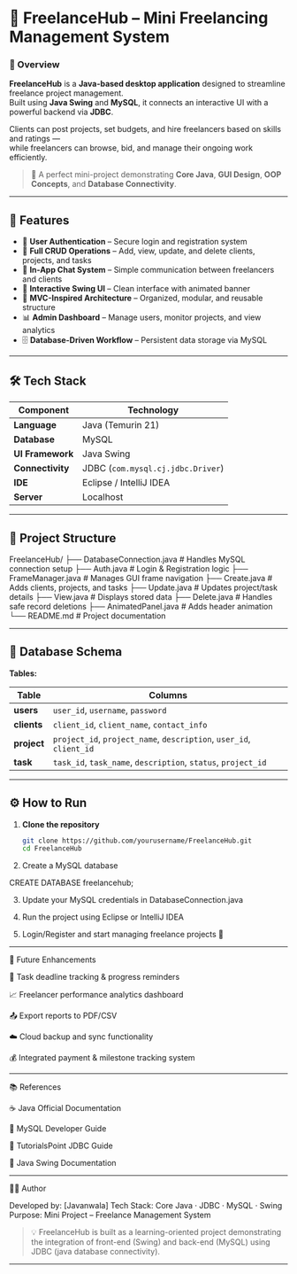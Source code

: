 # 💼 FreelanceHub – Mini Freelancing Management System

### 🧠 Overview

**FreelanceHub** is a **Java-based desktop application** designed to streamline freelance project management.  
Built using **Java Swing** and **MySQL**, it connects an interactive UI with a powerful backend via **JDBC**.

Clients can post projects, set budgets, and hire freelancers based on skills and ratings —  
while freelancers can browse, bid, and manage their ongoing work efficiently.

> 🎯 A perfect mini-project demonstrating **Core Java**, **GUI Design**, **OOP Concepts**, and **Database Connectivity**.

---

## 🚀 Features

- 🔐 **User Authentication** – Secure login and registration system  
- 🧾 **Full CRUD Operations** – Add, view, update, and delete clients, projects, and tasks  
- 💬 **In-App Chat System** – Simple communication between freelancers and clients  
- 🎨 **Interactive Swing UI** – Clean interface with animated banner  
- 🧠 **MVC-Inspired Architecture** – Organized, modular, and reusable structure  
- 📊 **Admin Dashboard** – Manage users, monitor projects, and view analytics  
- 🗄️ **Database-Driven Workflow** – Persistent data storage via MySQL  

---

## 🛠️ Tech Stack

| Component | Technology |
|------------|-------------|
| **Language** | Java (Temurin 21) |
| **Database** | MySQL |
| **UI Framework** | Java Swing |
| **Connectivity** | JDBC (`com.mysql.cj.jdbc.Driver`) |
| **IDE** | Eclipse / IntelliJ IDEA |
| **Server** | Localhost |

---

## 📁 Project Structure

FreelanceHub/ ├── DatabaseConnection.java   # Handles MySQL connection setup ├── Auth.java                 # Login & Registration logic ├── FrameManager.java         # Manages GUI frame navigation ├── Create.java               # Adds clients, projects, and tasks ├── Update.java               # Updates project/task details ├── View.java                 # Displays stored data ├── Delete.java               # Handles safe record deletions ├── AnimatedPanel.java        # Adds header animation └── README.md                 # Project documentation

---

## 🧩 Database Schema

**Tables:**

| Table | Columns |
|--------|----------|
| **users** | `user_id`, `username`, `password` |
| **clients** | `client_id`, `client_name`, `contact_info` |
| **project** | `project_id`, `project_name`, `description`, `user_id`, `client_id` |
| **task** | `task_id`, `task_name`, `description`, `status`, `project_id` |

---

## ⚙️ How to Run

1. **Clone the repository**
   ```bash
   git clone https://github.com/yourusername/FreelanceHub.git
   cd FreelanceHub

2. Create a MySQL database

CREATE DATABASE freelancehub;


3. Update your MySQL credentials in DatabaseConnection.java


4. Run the project using Eclipse or IntelliJ IDEA


5. Login/Register and start managing freelance projects 🚀




---

🌱 Future Enhancements

📅 Task deadline tracking & progress reminders

📈 Freelancer performance analytics dashboard

📤 Export reports to PDF/CSV

☁️ Cloud backup and sync functionality

💰 Integrated payment & milestone tracking system



---

📚 References

☕ Java Official Documentation

🐬 MySQL Developer Guide

📘 TutorialsPoint JDBC Guide

🎨 Java Swing Documentation



---

👨‍💻 Author

Developed by: [Javanwala]
Tech Stack: Core Java · JDBC · MySQL · Swing
Purpose: Mini Project – Freelance Management System

> 💡 FreelanceHub is built as a learning-oriented project demonstrating the integration of front-end (Swing) and back-end (MySQL) using JDBC (java database connectivity).




---
